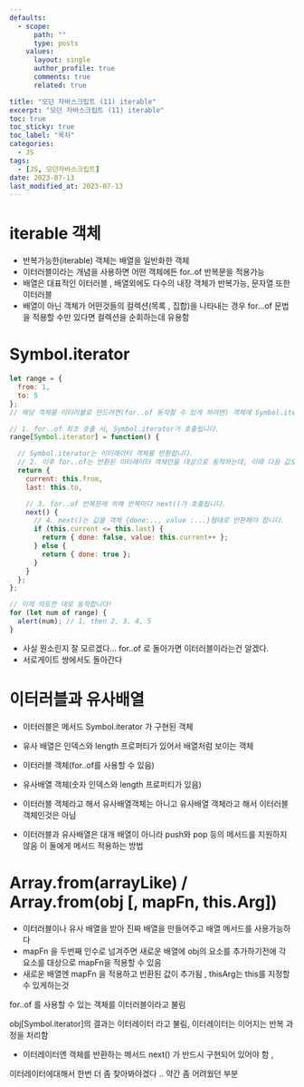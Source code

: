 ```yaml
---
defaults:
  - scope:
      path: ""
      type: posts
    values:
      layout: single
      author_profile: true
      comments: true
      related: true

title: "모던 자바스크립트 (11) iterable"
excerpt: "모던 자바스크립트 (11) iterable"
toc: true
toc_sticky: true
toc_label: "목차"
categories:
  - JS
tags:
  - [JS, 모던자바스크립트]
date: 2023-07-13
last_modified_at: 2023-07-13
---
```

# iterable 객체 
- 반복가능한(iterable) 객체는 배열을 일반화한 객체 
- 이터러블이라는 개념을 사용하면 어떤 객체에든 for..of 반복문을 적용가능 
- 배열은 대표적인 이터러블 , 배열외에도 다수의 내장 객체가 반복가능, 문자열 또한 이터러블 
- 배열이 아닌 객체가 어떤것들의 컬렉션(목록 , 집합)을 나타내는 경우 for...of 문법을 적용할 수만 있다면 컬렉션을 순회하는데 유용함

# Symbol.iterator
```js
let range = {
  from: 1,
  to: 5
};
// 해당 객체를 이터러블로 만드려면(for..of 동작할 수 있게 하려면) 객체에 Symbol.iterator(특수 내장 심볼) 이라는 메서드를 추가해야함 

// 1. for..of 최초 호출 시, Symbol.iterator가 호출됩니다.
range[Symbol.iterator] = function() {

  // Symbol.iterator는 이터레이터 객체를 반환합니다.
  // 2. 이후 for..of는 반환된 이터레이터 객체만을 대상으로 동작하는데, 이때 다음 값도 정해집니다.
  return {
    current: this.from,
    last: this.to,

    // 3. for..of 반복문에 의해 반복마다 next()가 호출됩니다.
    next() {
      // 4. next()는 값을 객체 {done:.., value :...}형태로 반환해야 합니다.
      if (this.current <= this.last) {
        return { done: false, value: this.current++ };
      } else {
        return { done: true };
      }
    }
  };
};

// 이제 의도한 대로 동작합니다!
for (let num of range) {
  alert(num); // 1, then 2, 3, 4, 5
}
```


- 사실 뭔소린지 잘 모르겠다... for..of 로 돌아가면 이터러블이라는건 알겠다.
- 서로게이트 쌍에서도 돌아간다 

# 이터러블과 유사배열
- 이터러블은 메서드 Symbol.iterator 가 구현된 객체
- 유사 배열은 인덱스와 length 프로퍼티가 있어서 배열처럼 보이는 객체

- 이터러블 객체(for..of를 사용할 수 있음) 
- 유사배열 객체(숫자 인덱스와 length 프로퍼티가 있음)
- 이터러블 객체라고 해서 유사배열객체는 아니고 유사배열 객체라고 해서 이터러블 객체인것은 아님
- 이터러블과 유사배열은 대개 배열이 아니라 push와 pop 등의 메서드를 지원하지 않음 이 둘에게 메서드 적용하는 방법

# Array.from(arrayLike) / Array.from(obj [,  mapFn, this.Arg])
- 이터러블이나 유사 배열을 받아 진짜 배열을 만들어주고 배열 메서드를 사용가능하다 
- mapFn 을 두번째 인수로 넘겨주면 새로운 배열에 obj의 요소를 추가하기전에 각 요소를 대상으로 mapFn을 적용할 수 있음 
- 새로운 배열엔 mapFn 을 적용하고 반환된 값이 추가됨 , thisArg는 this를 지정할 수 있게하는것 


for..of 를 사용할 수 있는 객체를 이터러블이라고 불림 


obj[Symbol.iterator]의 결과는 이터레이터 라고 불림, 이터레이터는 이어지는 반복 과정을 처리함 
- 이터레이터엔 객체를 반환하는 메서드 next() 가 반드시 구현되어 있어야 함 , 

이터레이터에대해서 한번 더 좀 찾아봐야겠다 .. 약간 좀 어려웠던 부분 
